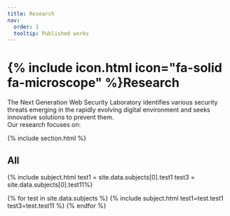 ```yaml
---
title: Research
nav:
  order: 1
  tooltip: Published works
---
```


# {% include icon.html icon="fa-solid fa-microscope" %}Research

<div>
The Next Generation Web Security Laboratory identifies various security threats emerging in the rapidly evolving digital environment and seeks innovative solutions to prevent them.

</div>

<span>
Our research focuses on:
</span>



{% include section.html %}



## All

{% include subject.html test1 = site.data.subjects[0].test1 test3 = site.data.subjects[0].test11%}

{% for test in site.data.subjects %}
  {% include subject.html test1=test.test1 test3=test.test11 %}
{% endfor %}



